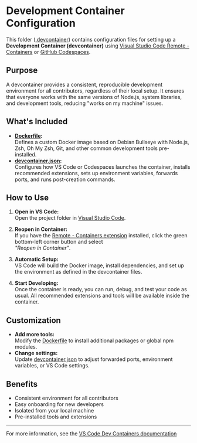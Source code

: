 # Development Container Configuration

This folder ([.devcontainer](.devcontainer)) contains configuration files for setting up a **Development Container (devcontainer)** using [Visual Studio Code Remote - Containers](https://code.visualstudio.com/docs/remote/containers) or [GitHub Codespaces](https://docs.github.com/en/codespaces).

## Purpose

A devcontainer provides a consistent, reproducible development environment for all contributors, regardless of their local setup. It ensures that everyone works with the same versions of Node.js, system libraries, and development tools, reducing "works on my machine" issues.

## What's Included

- **[Dockerfile](.devcontainer/Dockerfile):**  
  Defines a custom Docker image based on Debian Bullseye with Node.js, Zsh, Oh My Zsh, Git, and other common development tools pre-installed.
- **[devcontainer.json](.devcontainer/devcontainer.json):**  
  Configures how VS Code or Codespaces launches the container, installs recommended extensions, sets up environment variables, forwards ports, and runs post-creation commands.

## How to Use

1. **Open in VS Code:**  
   Open the project folder in [Visual Studio Code](https://code.visualstudio.com/).

2. **Reopen in Container:**  
   If you have the [Remote - Containers extension](https://marketplace.visualstudio.com/items?itemName=ms-vscode-remote.remote-containers) installed, click the green bottom-left corner button and select  
   _"Reopen in Container"_.

3. **Automatic Setup:**  
   VS Code will build the Docker image, install dependencies, and set up the environment as defined in the devcontainer files.

4. **Start Developing:**  
   Once the container is ready, you can run, debug, and test your code as usual. All recommended extensions and tools will be available inside the container.

## Customization

- **Add more tools:**  
  Modify the [Dockerfile](.devcontainer/Dockerfile) to install additional packages or global npm modules.
- **Change settings:**  
  Update [devcontainer.json](.devcontainer/devcontainer.json) to adjust forwarded ports, environment variables, or VS Code settings.

## Benefits

- Consistent environment for all contributors
- Easy onboarding for new developers
- Isolated from your local machine
- Pre-installed tools and extensions

---

For more information, see the [VS Code Dev Containers documentation](https://code.visualstudio.com/docs/remote/containers)